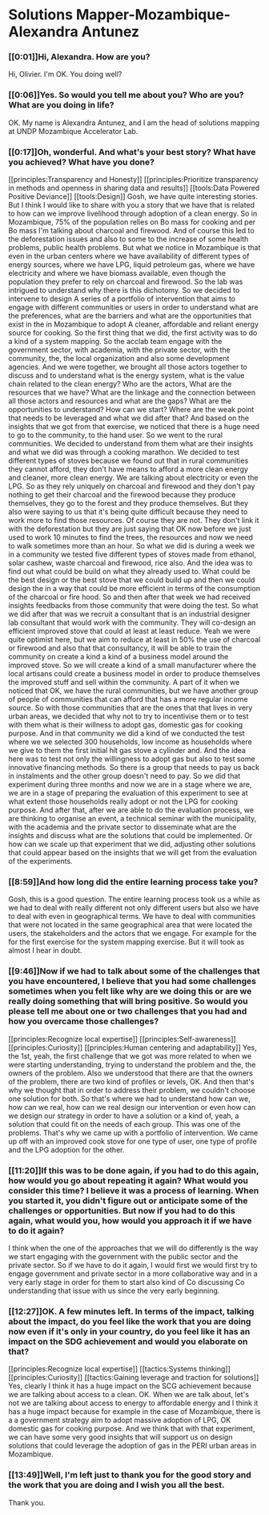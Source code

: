 # Solutions Mapper\-Mozambique\-Alexandra Antunez

### [[0:01\]\]Hi, Alexandra\. How are you?

Hi, Olivier\. I'm OK\. You doing well?

### [[0:06\]\]Yes\. So would you tell me about you? Who are you? What are you doing in life?

OK\. My name is Alexandra Antunez, and I am the head of solutions mapping at UNDP Mozambique Accelerator Lab\.

### [[0:17\]\]Oh, wonderful\. And what's your best story? What have you achieved? What have you done?

[[principles:Transparency and Honesty]]
[[principles:Prioritize transparency in methods and openness in sharing data and results]]
[[tools:Data Powered Positive Deviance]]
[[tools:Design]]
Gosh, we have quite interesting stories\. But I think I would like to share with you a story that we have that is related to how can we improve livelihood through adoption of a clean energy\. So in Mozambique, 75% of the population relies on Bo mass for cooking and per Bo mass I'm talking about charcoal and firewood\. And of course this led to the deforestation issues and also to some to the increase of some health problems, public health problems\. But what we notice in Mozambique is that even in the urban centers where we have availability of different types of energy sources, where we have LPG, liquid petroleum gas, where we have electricity and where we have biomass available, even though the population they prefer to rely on charcoal and firewood\. So the lab was intrigued to understand why there is this dichotomy\. So we decided to intervene to design A series of a portfolio of intervention that aims to engage with different communities or users in order to understand what are the preferences, what are the barriers and what are the opportunities that exist in the in Mozambique to adopt A cleaner, affordable and reliant energy source for cooking\. So the first thing that we did, the first activity was to do a kind of a system mapping\. So the acclab team engage with the government sector, with academia, with the private sector, with the community, the, the local organization and also some development agencies\. And we were together, we brought all those actors together to discuss and to understand what is the energy system, what is the value chain related to the clean energy? Who are the actors, What are the resources that we have? What are the linkage and the connection between all those actors and resources and what are the gaps? What are the opportunities to understand? How can we start? Where are the weak point that needs to be leveraged and what we did after that? And based on the insights that we got from that exercise, we noticed that there is a huge need to go to the community, to the hand user\. So we went to the rural communities\. We decided to understand from them what are their insights and what we did was through a cooking marathon\. We decided to test different types of stoves because we found out that in rural communities they cannot afford, they don't have means to afford a more clean energy and cleaner, more clean energy\. We are talking about electricity or even the LPG\. So as they rely uniquely on charcoal and firewood and they don't pay nothing to get their charcoal and the firewood because they produce themselves, they go to the forest and they produce themselves\. But they also were saying to us that it's being quite difficult because they need to work more to find those resources\. Of course they are not\.  They don't link it with the deforestation but they are just saying that OK now before we just used to work 10 minutes to find the trees, the resources and now we need to walk sometimes more than an hour\.  So what we did is during a week we in a community we tested five different types of stoves made from ethanol, solar cashew, waste charcoal and firewood, rice also\. And the idea was to find out what could be build on what they already used to\. What could be the best design or the best stove that we could build up and then we could design the in a way that could be more efficient in terms of the consumption of the charcoal or fire hood\. So and then after that week we had received insights feedbacks from those community that were doing the test\. So what we did after that was we recruit a consultant that is an industrial designer lab consultant that would work with the community\. They will co\-design an efficient improved stove that could at least at least reduce\. Yeah we were quite optimist here, but we aim to reduce at least in 50% the use of charcoal or firewood and also that that consultancy, it will be able to train the community on create a kind a kind of a business model around the improved stove\. So we will create a kind of a small manufacturer where the local artisans could create a business model in order to produce themselves the improved stuff and sell within the community\. A part of it when we noticed that OK, we have the rural communities, but we have another group of people of communities that can afford that has a more regular income source\. So with those communities that are the ones that that lives in very urban areas, we decided that why not to try to incentivise them or to test with them what is their willness to adopt gas, domestic gas for cooking purpose\. And in that community we did a kind of we conducted the test where we we selected 300 households, low income as households where we give to them the first initial hit gas stove a cylinder and\. And the idea here was to test not only the willingness to adopt gas but also to test some innovative financing methods\. So there is a group that needs to pay us back in instalments and the other group doesn't need to pay\. So we did that experiment during three months and now we are in a stage where we are, we are in a stage of preparing the evaluation of this experiment to see at what extent those households really adopt or not the LPG for cooking purpose\. And after that, after we are able to do the evaluation process, we are thinking to organise an event, a technical seminar with the municipality, with the academia and the private sector to disseminate what are the insights and discuss what are the solutions that could be implemented\. Or how can we scale up that experiment that we did, adjusting other solutions that could appear based on the insights that we will get from the evaluation of the experiments\.


### [[8:59\]\]And how long did the entire learning process take you?

Gosh, this is a good question\. The entire learning process took us a while as we had to deal with really different not only different users but also we have to deal with even in geographical terms\. We have to deal with communities that were not located in the same geographical area that were located the users, the stakeholders and the actors that we engage\. For example for the for the first exercise for the system mapping exercise\. But it will took as almost I hear in doubt\.

### [[9:46\]\]Now if we had to talk about some of the challenges that you have encountered, I believe that you had some challenges sometimes when you felt like why are we doing this or are we really doing something that will bring positive\. So would you please tell me about one or two challenges that you had and how you overcame those challenges?

[[principles:Recognize local expertise]]
[[principles:Self-awareness]]
[[principles:Curiosity]]
[[principles:Human centering and adaptability]]
Yes, the 1st, yeah, the first challenge that we got was more related to when we were starting understanding, trying to understand the problem and the, the owners of the problem\. Also we understood that there are that the owners of the problem, there are two kind of profiles or levels, OK\. And then that's why we thought that in order to address their problem, we couldn't choose one solution for both\. So that's where we had to understand how can we, how can we real, how can we real design our intervention or even how can we design our strategy in order to have a solution or a kind of, yeah, a solution that could fit on the needs of each group\. This was one of the problems\. That's why we came up with a portfolio of intervention\. We came up off with an improved cook stove for one type of user, one type of profile and the LPG adoption for the other\.


### [[11:20\]\]If this was to be done again, if you had to do this again, how would you go about repeating it again? What would you consider this time? I believe it was a process of learning\. When you started it, you didn't figure out or anticipate some of the challenges or opportunities\. But now if you had to do this again, what would you, how would you approach it if we have to do it again?

I think when the one of the approaches that we will do differently is the way we start engaging with the government with the public sector and the private sector\. So if we have to do it again, I would first we would first try to engage government and private sector in a more collaborative way and in a very early stage in order for them to start also kind of Co discussing Co understanding that issue with us since the very early beginning\.

### [[12:27\]\]OK\. A few minutes left\. In terms of the impact, talking about the impact, do you feel like the work that you are doing now even if it's only in your country, do you feel like it has an impact on the SDG achievement and would you elaborate on that?

[[principles:Recognize local expertise]]
[[tactics:Systems thinking]]
[[principles:Curiosity]]
[[tactics:Gaining leverage and traction for solutions]]
Yes, clearly I think it has a huge impact on the SCG achievement because we are talking about access to a clean\. OK\. When we are talk about, let's not we are talking about access to energy to affordable energy and I think it has a huge impact because for example in the case of Mozambique, there is a a government strategy aim to adopt massive adoption of LPG, OK domestic gas for cooking purpose\. And we think that with that experiment, we can have some very good insights that will support us on design solutions that could leverage the adoption of gas in the PERI urban areas in Mozambique\.


### [[13:49\]\]Well, I'm left just to thank you for the good story and the work that you are doing and I wish you all the best\.

Thank you\.

